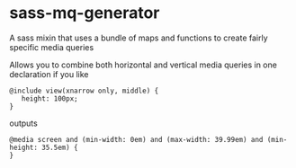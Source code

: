 # sass-mq-generator
A sass mixin that uses a bundle of maps and functions to create fairly specific media queries

Allows you to combine both horizontal and vertical media queries in one declaration if you like

```
@include view(xnarrow only, middle) {
   height: 100px;
}
```

outputs

```
@media screen and (min-width: 0em) and (max-width: 39.99em) and (min-height: 35.5em) {
}
```
